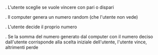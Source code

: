 . L'utente sceglie se vuole vincere con pari o dispari

. Il computer genera un numero random (che l'utente non vede)

. L'utente decide il proprio numero

. Se la somma del numero generato dal computer con il numero deciso dall'utente corrisponde alla scelta        iniziale dell'utente, l'utente vince, altrimenti perde